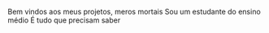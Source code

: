 Bem vindos aos meus projetos, meros mortais
Sou um estudante do ensino médio
É tudo que precisam saber
